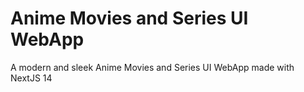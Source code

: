 # Anime Movies and Series UI WebApp

A modern and sleek Anime Movies and Series UI WebApp made with NextJS 14